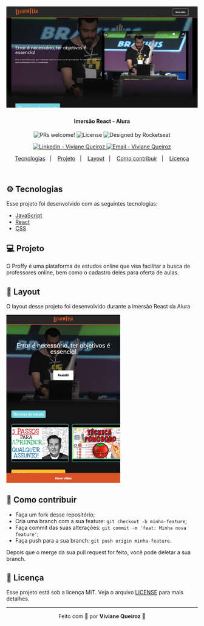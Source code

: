 <meta charset="utf-8">
<h1 align="center">
    <img alt="AluraFlix Tela inicial" title="#AluraFlix" src=".github/learnflix2.png" width="920px" />
</h1>

<h4 align="center">
  Imersão React - Alura
</h4>

<p align="center">
 <img src="https://img.shields.io/static/v1?label=PRs&message=welcome&color=FF4F00" alt="PRs welcome!" />

  <img alt="License" src="https://img.shields.io/static/v1?label=license&message=MIT&color=FF4F00">

  <img alt="Designed by Rocketseat" src="https://img.shields.io/badge/designed%20by-Alura-%23FF4F00">
</p>
<p align="center">

  <a href="https://www.linkedin.com/in/viviane-de-santana-queiroz-1a5a4b155/" target="_blank" >
    <img alt="Linkedin - Viviane Queiroz" src="https://img.shields.io/badge/Linkedin--%23F8952D?style=plastic&color=FF4F00&logo=linkedin">
  </a>
  <a href="mailto:vivianedsqueiroz@gmail.com" target="_blank" >
    <img alt="Email - Viviane Queiroz" src="https://img.shields.io/badge/Email--%23F8952D?style=&color=FF4F00&logo=gmail">
  </a>
</p>

<p align="center">
  <a href="#rocket-tecnologias">Tecnologias</a>&nbsp;&nbsp;&nbsp;|&nbsp;&nbsp;&nbsp;
  <a href="#-projeto">Projeto</a>&nbsp;&nbsp;&nbsp;|&nbsp;&nbsp;&nbsp;
  <a href="#-layout">Layout</a>&nbsp;&nbsp;&nbsp;|&nbsp;&nbsp;&nbsp;
  <a href="#-como-contribuir">Como contribuir</a>&nbsp;&nbsp;&nbsp;|&nbsp;&nbsp;&nbsp;
  <a href="#memo-licença">Licença</a>
</p>

<br>

## ⚙️ Tecnologias

Esse projeto foi desenvolvido com as seguintes tecnologias:

- [JavaScript](https://developer.mozilla.org/pt-BR/docs/Web/JavaScript)
- [React](hhttps://pt-br.reactjs.org)
- [CSS](https://cssreference.io/)


## 💻 Projeto

O Proffy é uma plataforma de estudos online que visa facilitar a busca de professores online, bem como o cadastro deles para oferta de aulas.
<!-- 
<h3 style="display: inline">Preview</h3><strong> - Aplicações web e mobile</strong>


<p align="center" style="display: flex; align-items: flex-start; justify-content: center;">
  <img alt="" title="" src="" width="400px">

  <img alt="" title="" src="" width="400px">
</p> -->

## 🔖 Layout

O layout desse projeto foi desenvolvido durante a imersão React da Alura

<img alt="AluraFlix tela inicial" title="#AluraFlix" src=".github/learnflix.png" width="300px" />

## 📖 Como contribuir

- Faça um fork desse repositório;
- Cria uma branch com a sua feature: `git checkout -b minha-feature`;
- Faça commit das suas alterações: `git commit -m 'feat: Minha nova feature'`;
- Faça push para a sua branch: `git push origin minha-feature`.

Depois que o merge da sua pull request for feito, você pode deletar a sua branch.

## 📝 Licença

Esse projeto está sob a licença MIT. Veja o arquivo [LICENSE](LICENSE.md) para mais detalhes.

---

<p align="center">Feito com 💛 por <strong> Viviane Queiroz 🦋 </strong> </p>
